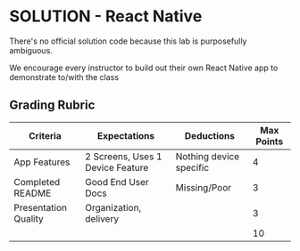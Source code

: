# SOLUTION - React Native

There's no official solution code because this lab is purposefully ambiguous. 

We encourage every instructor to build out their own React Native app to demonstrate to/with the class

## Grading Rubric

| Criteria | Expectations | Deductions | Max Points |
|----------|--------------|------------|------------|
| App Features | 2 Screens, Uses 1 Device Feature | Nothing device specific | 4 |
| Completed README | Good End User Docs | Missing/Poor | 3 |
| Presentation Quality | Organization, delivery |  | 3 |
|          |              |            | 10 |
